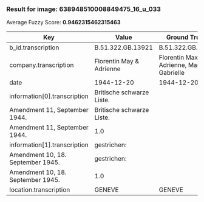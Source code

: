 ### Result for image: 638948510008849475_16_u_033
Average Fuzzy Score: **0.9462315462315463**
<small>

| Key | Value | Ground Truth | Score |
| --- | --- | --- | --- |
| b_id.transcription | B.51.322.GB.13921 | B.51.322.GB.1392 | 0.9696969696969697 |
| company.transcription | Florentin May & Adrienne | Florentin Max & Adrienne, Marie Gabrielle | 0.7076923076923076 |
| date | 1944-12-20 | 1944-12-20 | 1.0 |
| information[0].transcription | Britische schwarze Liste.
Amendment 11, September 1944. | Britische schwarze Liste.
Amendment 11, September 1944. | 1.0 |
| information[1].transcription | gestrichen:
Amendment 10, 18. September 1945. | gestrichen:
Amendment 10, 18. September 1945. | 1.0 |
| location.transcription | GENEVE | GENEVE | 1.0 |

</small>
